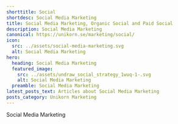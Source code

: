 ```yaml
---
shorttitle: Social
shortdesc: Social Media Marketing
title: Social Media Marketing, Organic Social and Paid Social
description: Social Media Marketing
canonical: https://unikorn.se/marketing/social/
icon:
  src: ../assets/social-media-marketing.svg
  alt: Social Media Marketing
hero:
  heading: Social Media Marketing
  featured_image:
    src: ../assets/undraw_social_strategy_1wuq-1-.svg
    alt: Social Media Marketing
  preamble: Social Media Marketing
latest_posts_text: Articles about Social Media Marketing
posts_category: Unikorn Marketing
---
```

Social Media Marketing
